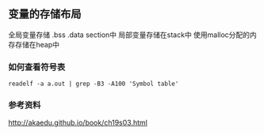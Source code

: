 ## 变量的存储布局

全局变量存储 .bss .data section中
局部变量存储在stack中
使用malloc分配的内存存储在heap中

### 如何查看符号表 

    readelf -a a.out | grep -B3 -A100 'Symbol table'

### 参考资料

http://akaedu.github.io/book/ch19s03.html
